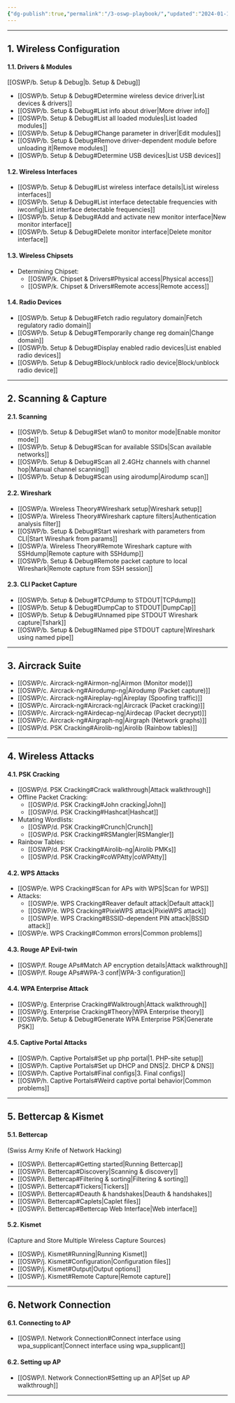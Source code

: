```yaml
---
{"dg-publish":true,"permalink":"/3-oswp-playbook/","updated":"2024-01-16T12:32:35.022+01:00"}
---
```


-------------
## 1. Wireless Configuration

#### 1.1. Drivers & Modules
[[OSWP/b. Setup & Debug\|b. Setup & Debug]]
- [[OSWP/b. Setup & Debug#Determine wireless device driver\|List devices & drivers]]
- [[OSWP/b. Setup & Debug#List info about driver\|More driver info]]
- [[OSWP/b. Setup & Debug#List all loaded modules\|List loaded modules]]
- [[OSWP/b. Setup & Debug#Change parameter in driver\|Edit modules]]
- [[OSWP/b. Setup & Debug#Remove driver-dependent module before unloading it\|Remove modules]]
- [[OSWP/b. Setup & Debug#Determine USB devices\|List USB devices]]
#### 1.2. Wireless Interfaces
- [[OSWP/b. Setup & Debug#List wireless interface details\|List wireless interfaces]]
- [[OSWP/b. Setup & Debug#List interface detectable frequencies with iwconfig\|List interface detectable frequencies]]
- [[OSWP/b. Setup & Debug#Add and activate new monitor interface\|New monitor interface]]
- [[OSWP/b. Setup & Debug#Delete monitor interface\|Delete monitor interface]]
#### 1.3. Wireless Chipsets
- Determining Chipset:
	- [[OSWP/k. Chipset & Drivers#Physical access\|Physical access]]
	- [[OSWP/k. Chipset & Drivers#Remote access\|Remote access]]
#### 1.4. Radio Devices
- [[OSWP/b. Setup & Debug#Fetch radio regulatory domain\|Fetch regulatory radio domain]]
- [[OSWP/b. Setup & Debug#Temporarily change reg domain\|Change domain]]
- [[OSWP/b. Setup & Debug#Display enabled radio devices\|List enabled radio devices]]
- [[OSWP/b. Setup & Debug#Block/unblock radio device\|Block/unblock radio device]]
--------------------
## 2. Scanning & Capture

#### 2.1. Scanning
- [[OSWP/b. Setup & Debug#Set wlan0 to monitor mode\|Enable monitor mode]]
- [[OSWP/b. Setup & Debug#Scan for available SSIDs\|Scan available networks]]
- [[OSWP/b. Setup & Debug#Scan all 2.4GHz channels with channel hop\|Manual channel scanning]]
- [[OSWP/b. Setup & Debug#Scan using airodump\|Airodump scan]]
#### 2.2. Wireshark
- [[OSWP/a. Wireless Theory#Wireshark setup\|Wireshark setup]]
- [[OSWP/a. Wireless Theory#Wireshark capture filters\|Authentication analysis filter]]
- [[OSWP/b. Setup & Debug#Start wireshark with parameters from CLI\|Start Wireshark from params]]
- [[OSWP/a. Wireless Theory#Remote Wireshark capture with SSHdump\|Remote capture with SSHdump]]
- [[OSWP/b. Setup & Debug#Remote packet capture to local Wireshark\|Remote capture from SSH session]]
#### 2.3. CLI Packet Capture
- [[OSWP/b. Setup & Debug#TCPdump to STDOUT\|TCPdump]]
- [[OSWP/b. Setup & Debug#DumpCap to STDOUT\|DumpCap]]
- [[OSWP/b. Setup & Debug#Unnamed pipe STDOUT Wireshark capture\|Tshark]]
- [[OSWP/b. Setup & Debug#Named pipe STDOUT capture\|Wireshark using named pipe]]
----
## 3. Aircrack Suite

- [[OSWP/c. Aircrack-ng#Airmon-ng\|Airmon (Monitor mode)]]
- [[OSWP/c. Aircrack-ng#Airodump-ng\|Airodump (Packet capture)]]
- [[OSWP/c. Aircrack-ng#Aireplay-ng\|Aireplay (Spoofing traffic)]]
- [[OSWP/c. Aircrack-ng#Aircrack-ng\|Aircrack (Packet cracking)]]
- [[OSWP/c. Aircrack-ng#Airdecap-ng\|Airdecap (Packet decrypt)]]
- [[OSWP/c. Aircrack-ng#Airgraph-ng\|Airgraph (Network graphs)]]
- [[OSWP/d. PSK Cracking#Airolib-ng\|Airolib (Rainbow tables)]]
--------
## 4. Wireless Attacks

#### 4.1. PSK Cracking
- [[OSWP/d. PSK Cracking#Crack walkthrough\|Attack walkthrough]]
- Offline Packet Cracking:
	- [[OSWP/d. PSK Cracking#John cracking\|John]]
	- [[OSWP/d. PSK Cracking#Hashcat\|Hashcat]]
- Mutating Wordlists:
	- [[OSWP/d. PSK Cracking#Crunch\|Crunch]]
	- [[OSWP/d. PSK Cracking#RSMangler\|RSMangler]]
- Rainbow Tables:
	- [[OSWP/d. PSK Cracking#Airolib-ng\|Airolib PMKs]]
	- [[OSWP/d. PSK Cracking#coWPAtty\|coWPAtty]]
#### 4.2. WPS Attacks
- [[OSWP/e. WPS Cracking#Scan for APs with WPS\|Scan for WPS]]
- Attacks:
	- [[OSWP/e. WPS Cracking#Reaver default attack\|Default attack]]
	- [[OSWP/e. WPS Cracking#PixieWPS attack\|PixieWPS attack]]
	- [[OSWP/e. WPS Cracking#BSSID-dependent PIN attack\|BSSID attack]]
- [[OSWP/e. WPS Cracking#Common errors\|Common problems]]
#### 4.3. Rouge AP Evil-twin
- [[OSWP/f. Rouge APs#Match AP encryption details\|Attack walkthrough]]
- [[OSWP/f. Rouge APs#WPA-3 conf\|WPA-3 configuration]]
#### 4.4. WPA Enterprise Attack
- [[OSWP/g. Enterprise Cracking#Walktrough\|Attack walkthrough]]
- [[OSWP/g. Enterprise Cracking#Theory\|WPA Enterprise theory]]
- [[OSWP/b. Setup & Debug#Generate WPA Enterprise PSK\|Generate PSK]]
#### 4.5. Captive Portal Attacks
- [[OSWP/h. Captive Portals#Set up php portal\|1. PHP-site setup]]
- [[OSWP/h. Captive Portals#Set up DHCP and DNS\|2. DHCP & DNS]]
- [[OSWP/h. Captive Portals#Final configs\|3. Final configs]]
- [[OSWP/h. Captive Portals#Weird captive portal behavior\|Common problems]]
-------
## 5. Bettercap & Kismet

#### 5.1. Bettercap
(Swiss Army Knife of Network Hacking)
- [[OSWP/i. Bettercap#Getting started\|Running Bettercap]]
- [[OSWP/i. Bettercap#Discovery\|Scanning & discovery]]
- [[OSWP/i. Bettercap#Filtering & sorting\|Filtering & sorting]]
- [[OSWP/i. Bettercap#Tickers\|Tickers]]
- [[OSWP/i. Bettercap#Deauth & handshakes\|Deauth & handshakes]]
- [[OSWP/i. Bettercap#Caplets\|Caplet files]]
- [[OSWP/i. Bettercap#Bettercap Web Interface\|Web interface]]
#### 5.2. Kismet
(Capture and Store Multiple Wireless Capture Sources)
- [[OSWP/j. Kismet#Running\|Running Kismet]]
- [[OSWP/j. Kismet#Configuration\|Configuration files]]
- [[OSWP/j. Kismet#Output\|Output options]]
- [[OSWP/j. Kismet#Remote Capture\|Remote capture]]
------------------------------
## 6. Network Connection

#### 6.1. Connecting to AP
- [[OSWP/l. Network Connection#Connect interface using wpa_supplicant\|Connect interface using wpa_supplicant]]
#### 6.2. Setting up AP
- [[OSWP/l. Network Connection#Setting up an AP\|Set up AP walkthrough]]
-------------
